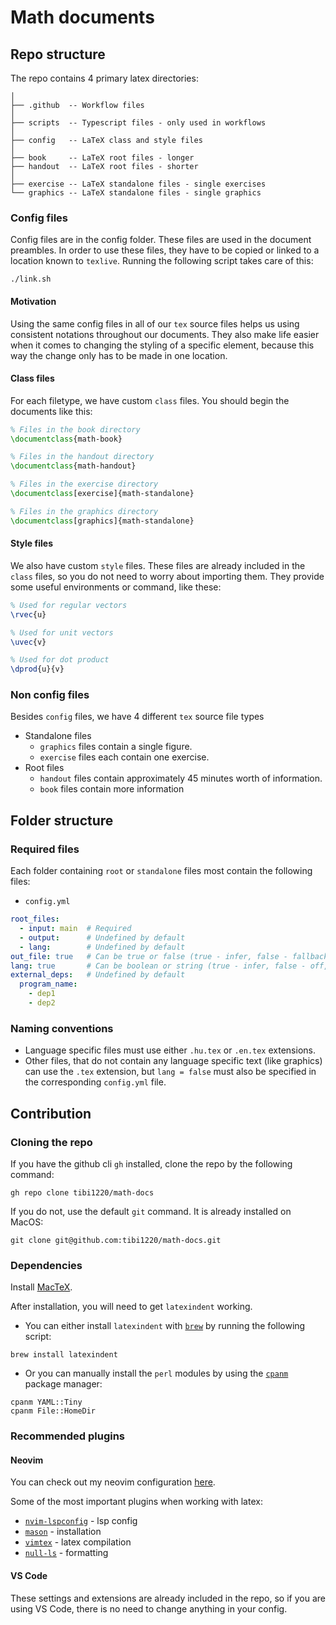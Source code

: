 # Math documents

## Repo structure

The repo contains 4 primary latex directories:

```
│
├── .github  -- Workflow files
│
├── scripts  -- Typescript files - only used in workflows
│
├── config   -- LaTeX class and style files
│
├── book     -- LaTeX root files - longer
├── handout  -- LaTeX root files - shorter
│
├── exercise -- LaTeX standalone files - single exercises
└── graphics -- LaTeX standalone files - single graphics
```

### Config files

Config files are in the config folder. These files are used in the document
preambles. In order to use these files, they have to be copied or linked to a
location known to `texlive`. Running the following script takes care of this:

```shellscript
./link.sh
```

#### Motivation

Using the same config files in all of our `tex` source files helps us using
consistent notations throughout our documents. They also make life easier when
it comes to changing the styling of a specific element, because this way the
change only has to be made in one location.

#### Class files

For each filetype, we have custom `class` files. You should begin the documents
like this:

```latex
% Files in the book directory
\documentclass{math-book}

% Files in the handout directory
\documentclass{math-handout}

% Files in the exercise directory
\documentclass[exercise]{math-standalone}

% Files in the graphics directory
\documentclass[graphics]{math-standalone}
```

#### Style files

We also have custom `style` files. These files are already included in the
`class` files, so you do not need to worry about importing them. They provide
some useful environments or command, like these:

```latex
% Used for regular vectors
\rvec{u}

% Used for unit vectors
\uvec{v}

% Used for dot product
\dprod{u}{v}
```

### Non config files

Besides `config` files, we have 4 different `tex` source file types

- Standalone files
  - `graphics` files contain a single figure.
  - `exercise` files each contain one exercise.
- Root files
  - `handout` files contain approximately 45 minutes worth of information.
  - `book` files contain more information

## Folder structure

### Required files

Each folder containing `root` or `standalone` files most contain the following
files:

- `config.yml`

<!-- prettier-ignore -->
```yaml
root_files:
  - input: main  # Required
  - output:      # Undefined by default
  - lang:        # Undefined by default
out_file: true   # Can be true or false (true - infer, false - fallback)
lang: true       # Can be boolean or string (true - infer, false - off, string - force value)
external_deps:   # Undefined by default
  program_name:
    - dep1
    - dep2
```

### Naming conventions

- Language specific files must use either `.hu.tex` or `.en.tex` extensions.
- Other files, that do not contain any language specific text (like graphics)
  can use the `.tex` extension, but `lang = false` must also be specified in the
  corresponding `config.yml` file.

## Contribution

### Cloning the repo

If you have the github cli `gh` installed, clone the repo by the following
command:

```shellscript
gh repo clone tibi1220/math-docs
```

If you do not, use the default `git` command. It is already installed on MacOS:

```shellscript
git clone git@github.com:tibi1220/math-docs.git
```

### Dependencies

Install [MacTeX](https://www.tug.org/mactex/mactex-download.html).

After installation, you will need to get `latexindent` working.

- You can either install `latexindent` with [`brew`](https://brew.sh/) by
  running the following script:

```shellscript
brew install latexindent
```

- Or you can manually install the `perl` modules by using the
  [`cpanm`](https://metacpan.org/dist/App-cpanminus/view/bin/cpanm) package
  manager:

```
cpanm YAML::Tiny
cpanm File::HomeDir
```

### Recommended plugins

#### Neovim

You can check out my neovim configuration
[here](https://github.com/tibi1220/nvim-config).

Some of the most important plugins when working with latex:

- [`nvim-lspconfig`](https://github.com/neovim/nvim-lspconfig) - lsp config
- [`mason`](https://github.com/williamboman/mason.nvim) - installation
- [`vimtex`](https://github.com/lervag/vimtex) - latex compilation
- [`null-ls`](https://github.com/jose-elias-alvarez/null-ls.nvim) - formatting

#### VS Code

These settings and extensions are already included in the repo, so if you are
using VS Code, there is no need to change anything in your config.
